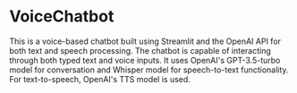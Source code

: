 # VoiceChatbot
This is a voice-based chatbot built using Streamlit and the OpenAI API for both text and speech processing. The chatbot is capable of interacting through both typed text and voice inputs. It uses OpenAI's GPT-3.5-turbo model for conversation and Whisper model for speech-to-text functionality. For text-to-speech, OpenAI's TTS model is used.
